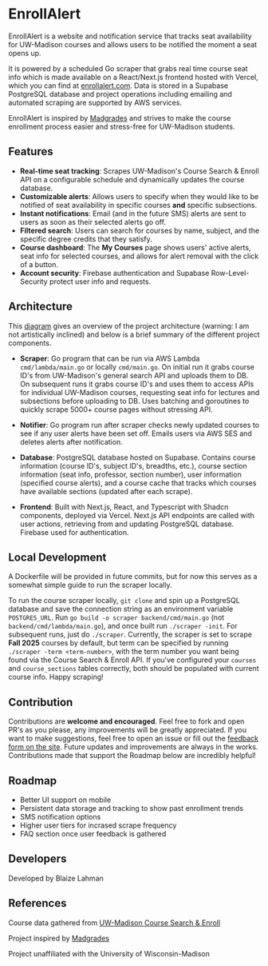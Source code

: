 # EnrollAlert

EnrollAlert is a website and notification service that tracks seat availability for UW-Madison courses and allows users to be notified the moment a seat opens up.

It is powered by a scheduled Go scraper that grabs real time course seat info which is made available on a React/Next.js frontend hosted with Vercel, which you can find at [enrollalert.com](https://enrollalert.com). Data is stored in a Supabase PostgreSQL database and project operations including emailing and automated scraping are supported by AWS services.

EnrollAlert is inspired by [Madgrades](https://madgrades.com/) and strives to make the course enrollment process easier and stress-free for UW-Madison students.

## Features
* **Real-time seat tracking**: Scrapes UW-Madison's Course Search & Enroll API on a configurable schedule and dynamically updates the course database.
* **Customizable alerts**: Allows users to specify when they would like to be notified of seat availability in specific courses **and** specific subsections.
* **Instant notifications**: Email (and in the future SMS) alerts are sent to users as soon as their selected alerts go off.
* **Filtered search**: Users can search for courses by name, subject, and the specific degree credits that they satisfy.
* **Course dashboard**: The **My Courses** page shows users' active alerts, seat info for selected courses, and allows for alert removal with the click of a button.
* **Account security**: Firebase authentication and Supabase Row-Level-Security protect user info and requests.

## Architecture
This [diagram](https://excalidraw.com/#json=EtAxdgVJvC4ljiklX6Lbq,0gplpgcVAYaZrhMYSNrFLA) gives an overview of the project architecture (warning: I am not artistically inclined) and below is a brief summary of the different project components.

* **Scraper**: Go program that can be run via AWS Lambda `cmd/lambda/main.go` or locally `cmd/main.go`. On initial run it grabs course ID's from UW-Madison's general search API and uploads them to DB. On subsequent runs it grabs course ID's and uses them to access APIs for individual UW-Madison courses, requesting seat info for lectures and subsections before uploading to DB. Uses batching and goroutines to quickly scrape 5000+ course pages without stressing API.

* **Notifier**: Go program run after scraper checks newly updated courses to see if any user alerts have been set off. Emails users via AWS SES and deletes alerts after notification.

* **Database**: PostgreSQL database hosted on Supabase. Contains course information (course ID's, subject ID's, breadths, etc.), course section information (seat info, professor, section number), user information (specified course alerts), and a course cache that tracks which courses have available sections (updated after each scrape).

* **Frontend**: Built with Next.js, React, and Typescript with Shadcn components, deployed via Vercel. Next.js API endpoints are called with user actions, retrieving from and updating PostgreSQL database. Firebase used for authentication.

## Local Development
A Dockerfile will be provided in future commits, but for now this serves as a somewhat simple guide to run the scraper locally.

To run the course scraper locally, `git clone` and spin up a PostgreSQL database and save the connection string as an environment variable `POSTGRES_URL`. Run `go build -o scraper backend/cmd/main.go` (not `backend/cmd/lambda/main.go`), and once built run `./scraper -init`. For subsequent runs, just do `./scraper`. Currently, the scraper is set to scrape **Fall 2025** courses by default, but term can be specified by running `./scraper -term <term-number>`, with the term number you want being found via the Course Search & Enroll API. If you've configured your `courses` and `course_sections` tables correctly, both should be populated with current course info. Happy scraping!

## Contribution
Contributions are **welcome and encouraged**. Feel free to fork and open PR's as you please, any improvements will be greatly appreciated. If you want to make suggestions, feel free to open an issue or fill out the [feedback form on the site](https://form.jotform.com/251638644266161). Future updates and improvements are always in the works. Contributions made that support the Roadmap below are incredibly helpful!

## Roadmap
* Better UI support on mobile
* Persistent data storage and tracking to show past enrollment trends
* SMS notification options
* Higher user tiers for incrased scrape frequency
* FAQ section once user feedback is gathered

## Developers
Developed by Blaize Lahman

## References
Course data gathered from [UW-Madison Course Search & Enroll](https://public.enroll.wisc.edu/search)

Project inspired by [Madgrades](https://github.com/Madgrades)

Project unaffiliated with the University of Wisconsin-Madison





 

